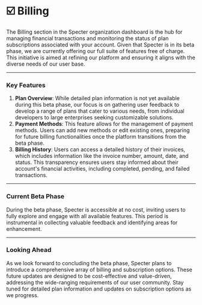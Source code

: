 # ☑️ Billing

The Billing section in the Specter organization dashboard is the hub for managing financial transactions and monitoring the status of plan subscriptions associated with your account. Given that Specter is in its beta phase, we are currently offering our full suite of features free of charge. This initiative is aimed at refining our platform and ensuring it aligns with the diverse needs of our user base.

***

### Key Features

1. **Plan Overview**: While detailed plan information is not yet available during this beta phase, our focus is on gathering user feedback to develop a range of plans that cater to various needs, from individual developers to large enterprises seeking customizable solutions.
2. **Payment Methods**: This feature allows for the management of payment methods. Users can add new methods or edit existing ones, preparing for future billing functionalities once the platform transitions from the beta phase.
3. **Billing History**: Users can access a detailed history of their invoices, which includes information like the invoice number, amount, date, and status. This transparency ensures users stay informed about their account's financial activities, including completed, pending, and failed transactions.

***

### Current Beta Phase

During the beta phase, Specter is accessible at no cost, inviting users to fully explore and engage with all available features. This period is instrumental in collecting valuable feedback and identifying areas for enhancement.

***

### Looking Ahead

As we look forward to concluding the beta phase, Specter plans to introduce a comprehensive array of billing and subscription options. These future updates are designed to be cost-effective and value-driven, addressing the wide-ranging requirements of our user community. Stay tuned for detailed plan information and updates on subscription options as we progress.
